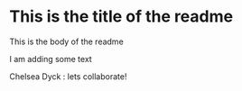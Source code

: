 # This is the title of the readme

This is the body of the readme

I am adding some text

Chelsea Dyck : lets collaborate!